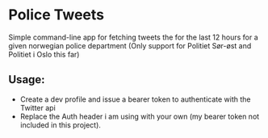 # Police Tweets

Simple command-line app for fetching tweets the for the last 12 hours for a given norwegian police department
(Only support for Politiet Sør-øst and Politiet i Oslo this far)

## Usage:
* Create a dev profile and issue a bearer token to authenticate with the Twitter api
* Replace the Auth header i am using with your own (my bearer token not included in this project).